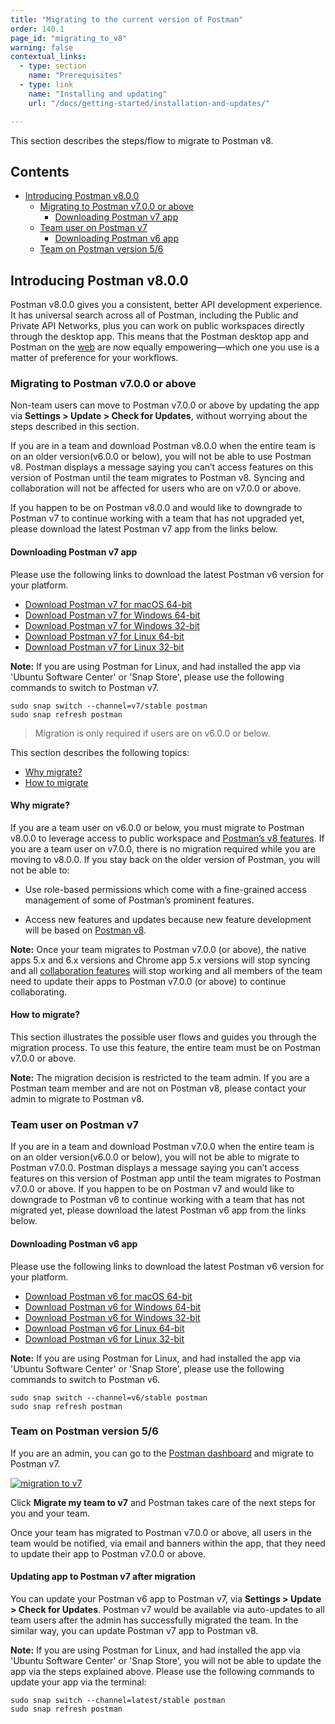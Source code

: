 ```yaml
---
title: "Migrating to the current version of Postman"
order: 140.1
page_id: "migrating_to_v8"
warning: false
contextual_links:
  - type: section
    name: "Prerequisites"
  - type: link
    name: "Installing and updating"
    url: "/docs/getting-started/installation-and-updates/"

---
```

This section describes the steps/flow to migrate to Postman v8.

## Contents

* [Introducing Postman v8.0.0](#introducing-postman-v8.0.0)
    * [Migrating to Postman v7.0.0 or above](#migrating-to-postman-v7.0.0-or-above)
        * [Downloading Postman v7 app](#downloading-postman-v7-app)
    * [Team user on Postman v7](#team-user-on-postman-v7)
        * [Downloading Postman v6 app](#downloading-postman-v6-app)
    * [Team on Postman version 5/6](#team-on-postman-version-56)

## Introducing Postman v8.0.0

Postman v8.0.0 gives you a consistent, better API development experience. It has universal search across all of Postman, including the Public and Private API Networks, plus you can work on public workspaces directly through the desktop app. This means that the Postman desktop app and Postman on the [web](https://community.postman.com/t/whats-new-in-postman-for-the-web/18203) are now equally empowering—which one you use is a matter of preference for your workflows.

### Migrating to Postman v7.0.0 or above

Non-team users can move to Postman v7.0.0 or above by updating the app via **Settings > Update > Check for Updates**, without worrying about the steps described in this section.

If you are in a team and download Postman v8.0.0 when the entire team is on an older version(v6.0.0 or below), you will not be able to use Postman v8. Postman displays a message saying you can’t access features on this version of Postman until the team migrates to Postman v8. Syncing and collaboration will not be affected for users who are on v7.0.0 or above.

If you happen to be on Postman v8.0.0 and would like to downgrade to Postman v7 to continue working with a team that has not upgraded yet, please download the latest Postman v7 app from the links below.

#### Downloading Postman v7 app

Please use the following links to download the latest Postman v6 version for your platform.

* [Download Postman v7 for macOS 64-bit](https://dl.pstmn.io/download/latest/osx)
* [Download Postman v7 for Windows 64-bit](https://dl.pstmn.io/download/latest/win64)
* [Download Postman v7 for Windows 32-bit](https://dl.pstmn.io/download/latest/win32)
* [Download Postman v7 for Linux 64-bit](https://dl.pstmn.io/download/latest/linux64)
* [Download Postman v7 for Linux 32-bit](https://dl.pstmn.io/download/latest/linux32)

**Note:** If you are using Postman for Linux, and had installed the app via 'Ubuntu Software Center' or 'Snap Store', please use the following commands to switch to Postman v7.

```
sudo snap switch --channel=v7/stable postman
sudo snap refresh postman
```

> Migration is only required if users are on v6.0.0 or below.

This section describes the following topics:

* [Why migrate?](#why-migrate)
* [How to migrate](#how-to-migrate)

#### Why migrate?

If you are a team user on v6.0.0 or below, you must migrate to Postman v8.0.0 to leverage access to public workspace and [Postman’s v8 features](https://blog.postman.com/introducing-postman-desktop-app/). If you are a team user on v7.0.0, there is no migration required while you are moving to v8.0.0. If you stay back on the older version of Postman, you will not be able to:

* Use role-based permissions which come with a fine-grained access management of some of Postman’s prominent features.

* Access new features and updates because new feature development will be based on [Postman v8](https://www.postman.com/downloads/release-notes/).

**Note:** Once your team migrates to Postman v7.0.0 (or above), the native apps 5.x and 6.x versions and Chrome app 5.x versions will stop syncing and all [collaboration features](https://learning.postman.com/docs/collaborating-in-postman/collaboration-intro) will stop working and all members of the team need to update their apps to Postman v7.0.0 (or above) to continue collaborating.

#### How to migrate?

This section illustrates the possible user flows and guides you through the migration process. To use this feature, the entire team must be on Postman v7.0.0 or above.

**Note:** The migration decision is restricted to the team admin. If you are a Postman team member and are not on Postman v8, please contact your admin to migrate to Postman v8.

### Team user on Postman v7

If you are in a team and download Postman v7.0.0 when the entire team is on an older version(v6.0.0 or below), you will not be able to migrate to Postman v7.0.0. Postman displays a message saying you can’t access features on this version of Postman app until the team migrates to Postman v7.0.0 or above. If you happen to be on Postman v7 and would like to downgrade to Postman v6 to continue working with a team that has not migrated yet, please download the latest Postman v6 app from the links below.

#### Downloading Postman v6 app

Please use the following links to download the latest Postman v6 version for your platform.

* [Download Postman v6 for macOS 64-bit](https://go.pstmn.io/dl-macos64-v6-latest)
* [Download Postman v6 for Windows 64-bit](https://go.pstmn.io/dl-win64-v6-latest)
* [Download Postman v6 for Windows 32-bit](https://go.pstmn.io/dl-win32-v6-latest)
* [Download Postman v6 for Linux 64-bit](https://go.pstmn.io/dl-linux64-v6-latest)
* [Download Postman v6 for Linux 32-bit](https://go.pstmn.io/dl-linux32-v6-latest)

**Note:** If you are using Postman for Linux, and had installed the app via 'Ubuntu Software Center' or 'Snap Store', please use the following commands to switch to Postman v6.

```
sudo snap switch --channel=v6/stable postman
sudo snap refresh postman
```

### Team on Postman version 5/6

If you are an admin, you can go to the [Postman dashboard](https://go.postman.co/settings/team/roles) and migrate to Postman v7.

[![migration to v7](https://assets.postman.com/postman-docs/Migrate2.png)](https://assets.postman.com/postman-docs/Migrate2.png)

Click **Migrate my team to v7** and Postman takes care of the next steps for you and your team.

Once your team has migrated to Postman v7.0.0 or above, all users in the team would be notified, via email and banners within the app, that they need to update their app to Postman v7.0.0 or above.

#### Updating app to Postman v7 after migration

You can update your Postman v6 app to Postman v7, via **Settings > Update > Check for Updates**. Postman v7 would be available via auto-updates to all team users after the admin has successfully migrated the team. In the similar way, you can update Postman v7 app to Postman v8.

**Note:** If you are using Postman for Linux, and had installed the app via 'Ubuntu Software Center' or 'Snap Store', you will not be able to update the app via the steps explained above. Please use the following commands to update your app via the terminal:

```
sudo snap switch --channel=latest/stable postman
sudo snap refresh postman
```
